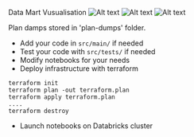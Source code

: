 Data Mart Vusualisation
![Alt text](./vasualisation/max_avg_tmpr_c_for_bookings.jpg?raw=true "Title")
![Alt text](./vasualisation/top_10_busy_hotels_for_each_month_gold.jpg?raw=true "Title")
![Alt text](./vasualisation/top_10_hotels_with_max_abs_temp_diff_gold.jpg?raw=true "Title")

Plan damps stored in 'plan-dumps' folder.

* Add your code in `src/main/` if needed
* Test your code with `src/tests/` if needed
* Modify notebooks for your needs
* Deploy infrastructure with terraform
```
terraform init
terraform plan -out terraform.plan
terraform apply terraform.plan
....
terraform destroy
```
* Launch notebooks on Databricks cluster
